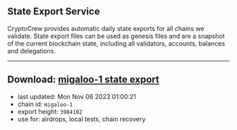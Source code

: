 ## State Export Service
CryptoCrew provides automatic daily state exports for all chains we validate. State export files can be used as genesis files and are a snapshot of the current blockchain state, including all validators, accounts, balances and delegations.

---
**Download: [migaloo-1 state export](https://dl.ccvalidators.com/SERVICE/migaloo/migaloo-1_export_3984102.json)**
---

- last updated: Mon Nov 06 2023 01:00:21
- chain id: `migaloo-1`
- export height: `3984102`
- use for: airdrops, local tests, chain recovery
